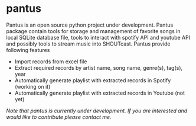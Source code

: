 # pantus
Pantus is an open source  python project under development. Pantus package contain tools for storage and management of favorite songs in local SQLite database file, tools to interact with spotify API and youtube API and possibly tools to stream music into SHOUTcast.
Pantus provide following features
* Import records from excel file
* Extract required records by artist name, song name, genre(s), tag(s), year
* Automatically generate playlist with extracted records in Spotify (working on it)
* Automatically generate playlist with extracted records in Youtube (not yet)

*Note that pantus is currently under development. If you are interested and would like to contribute please contact me.*

